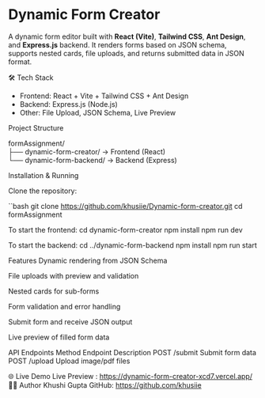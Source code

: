 # Dynamic Form Creator

A dynamic form editor built with **React (Vite)**, **Tailwind CSS**, **Ant Design**, and **Express.js** backend. It renders forms based on JSON schema, supports nested cards, file uploads, and returns submitted data in JSON format.

🛠 Tech Stack

- Frontend: React + Vite + Tailwind CSS + Ant Design  
- Backend: Express.js (Node.js)  
- Other: File Upload, JSON Schema, Live Preview

 Project Structure

formAssignment/  
├── dynamic-form-creator/    → Frontend (React)  
└── dynamic-form-backend/    → Backend (Express)

 Installation & Running

Clone the repository:

``bash
git clone https://github.com/khusiie/Dynamic-form-creator.git
cd formAssignment

To start the frontend:
cd dynamic-form-creator
npm install
npm run dev

To start the backend:
cd ../dynamic-form-backend
npm install
npm run start

Features
 Dynamic rendering from JSON Schema

 File uploads with preview and validation

 Nested cards for sub-forms

 Form validation and error handling

 Submit form and receive JSON output

 Live preview of filled form data


API Endpoints
Method	Endpoint	Description
POST	/submit	Submit form data
POST	/upload	Upload image/pdf files

🌐 Live Demo
Live Preview : https://dynamic-form-creator-xcd7.vercel.app/
👩‍💻 Author
Khushi Gupta
GitHub: https://github.com/khusiie
